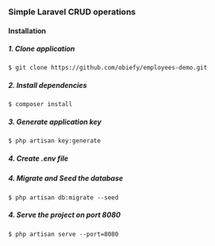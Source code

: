 ### Simple Laravel CRUD operations

#### Installation
##### 1. Clone application
```shell script
$ git clone https://github.com/obiefy/employees-demo.git
```
##### 2. Install dependencies
```shell script
$ composer install
```
##### 3. Generate application key
```shell script
$ php artisan key:generate
```
##### 4. Create .env file
##### 4. Migrate and Seed the database
```shell script
$ php artisan db:migrate --seed
```

##### 4. Serve the project on port 8080
```shell script
$ php artisan serve --port=8080
```
